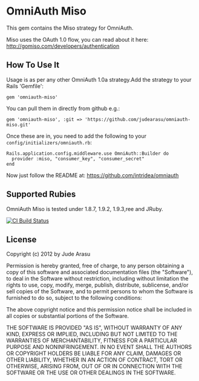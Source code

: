 # OmniAuth Miso

This gem contains the Miso strategy for OmniAuth.

Miso uses the OAuth 1.0 flow, you can read about it here: http://gomiso.com/developers/authentication

## How To Use It

Usage is as per any other OmniAuth 1.0a strategy.Add the strategy to your Rails 'Gemfile':

    gem 'omniauth-miso'

You can pull them in directly from github e.g.:

    gem 'omniauth-miso', :git => 'https://github.com/judearasu/omniauth-miso.git'

Once these are in, you need to add the following to your `config/initializers/omniauth.rb`:

    Rails.application.config.middleware.use OmniAuth::Builder do
      provider :miso, "consumer_key", "consumer_secret" 
    end

Now just follow the README at: https://github.com/intridea/omniauth

## Supported Rubies

OmniAuth Miso is tested under 1.8.7, 1.9.2, 1.9.3,ree and JRuby.

[![CI Build
Status](https://secure.travis-ci.org/judearasu/omniauth-miso.png)](http://travis-ci.org/judearasu/omniauth-miso)


## License

Copyright (c) 2012 by Jude Arasu

Permission is hereby granted, free of charge, to any person obtaining a copy of this software and associated documentation files (the "Software"), to deal in the Software without restriction, including without limitation the rights to use, copy, modify, merge, publish, distribute, sublicense, and/or sell copies of the Software, and to permit persons to whom the Software is furnished to do so, subject to the following conditions:

The above copyright notice and this permission notice shall be included in all copies or substantial portions of the Software.

THE SOFTWARE IS PROVIDED "AS IS", WITHOUT WARRANTY OF ANY KIND, EXPRESS OR IMPLIED, INCLUDING BUT NOT LIMITED TO THE WARRANTIES OF MERCHANTABILITY, FITNESS FOR A PARTICULAR PURPOSE AND NONINFRINGEMENT. IN NO EVENT SHALL THE AUTHORS OR COPYRIGHT HOLDERS BE LIABLE FOR ANY CLAIM, DAMAGES OR OTHER LIABILITY, WHETHER IN AN ACTION OF CONTRACT, TORT OR OTHERWISE, ARISING FROM, OUT OF OR IN CONNECTION WITH THE SOFTWARE OR THE USE OR OTHER DEALINGS IN THE SOFTWARE.
